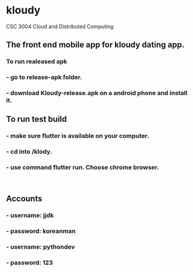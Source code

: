 # kloudy

CSC 3004 Cloud and Distributed Computing

## The front end mobile app for kloudy dating app. </br>

### To run realeased apk </br>
### - go to release-apk folder.
### - download Kloudy-release.apk on a android phone and install it. </br>

## To run test build </br>
### - make sure flutter is available on your computer.
### - cd into /klody.
### - use command flutter run. Choose chrome browser.
</br>

## Accounts
### - username: jjdk
### - password: koreanman

### - username: pythondev
### - password: 123

